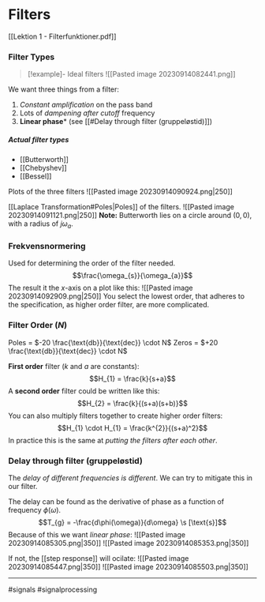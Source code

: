 # Filters
[[Lektion 1 - Filterfunktioner.pdf]]

### Filter Types

>[!example]- Ideal filters
>![[Pasted image 20230914082441.png]]

We want three things from a filter:
1. *Constant amplification* on the pass band
2. Lots of *dampening after cutoff* frequency
3. **Linear phase*** (see [[#Delay through filter (gruppeløstid)]])

##### Actual filter types
- [[Butterworth]]
- [[Chebyshev]]
- [[Bessel]]

Plots of the three filters
![[Pasted image 20230914090924.png|250]]

[[Laplace Transformation#Poles|Poles]] of the filters.
![[Pasted image 20230914091121.png|250]]
**Note:** Butterworth lies on a circle around $(0, 0)$, with a radius of $j\omega_{a}$.

### Frekvensnormering
Used for determining the order of the filter needed.
$$\frac{\omega_{s}}{\omega_{a}}$$
The result it the $x$-axis on a plot like this:
![[Pasted image 20230914092909.png|250]]
You select the lowest order, that adheres to the specification, as higher order filter, are more complicated.

### Filter Order ($N$)
Poles = $-20 \frac{\text{db}}{\text{dec}} \cdot N$
Zeros = $+20 \frac{\text{db}}{\text{dec}} \cdot N$

**First order** filter ($k$ and $a$ are constants):
$$H_{1} = \frac{k}{s+a}$$
A **second order** filter could be written like this:
$$H_{2} = \frac{k}{(s+a)(s+b)}$$
You can also multiply filters together to create higher order filters:
$$H_{1} \cdot H_{1} = \frac{k^{2}}{(s+a)^2}$$
In practice this is the same at *putting the filters after each other*.

### Delay through filter (gruppeløstid)
The *delay of different frequencies is different*. We can try to mitigate this in our filter.

The delay can be found as the derivative of phase as a function of frequency $\phi(\omega)$.
$$T_{g} = -\frac{d\phi(\omega)}{d\omega} \s [\text{s}]$$
Because of this we want *linear phase*:
![[Pasted image 20230914085305.png|350]]
![[Pasted image 20230914085353.png|350]]

If not, the [[step response]] will ocilate:
![[Pasted image 20230914085447.png|350]]
![[Pasted image 20230914085503.png|350]]

---
#signals #signalprocessing
